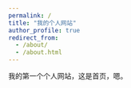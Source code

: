 ```yaml
---
permalink: /
title: "我的个人网站"
author_profile: true
redirect_from: 
  - /about/
  - /about.html
---
```


我的第一个个人网站，这是首页，嗯。
